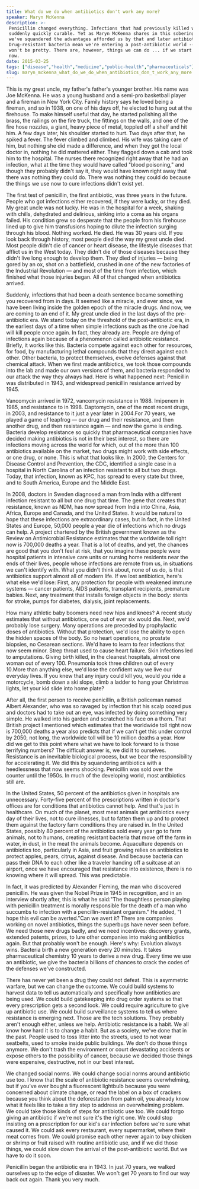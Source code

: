 ```yaml
---
title: What do we do when antibiotics don't work any more?
speaker: Maryn McKenna
description: >-
 Penicillin changed everything. Infections that had previously killed were
 suddenly quickly curable. Yet as Maryn McKenna shares in this sobering talk,
 we've squandered the advantages afforded us by that and later antibiotics.
 Drug-resistant bacteria mean we're entering a post-antibiotic world -- and it
 won't be pretty. There are, however, things we can do ... if we start right
 now.
date: 2015-03-25
tags: ["disease","health","medicine","public-health","pharmaceuticals"]
slug: maryn_mckenna_what_do_we_do_when_antibiotics_don_t_work_any_more
---
```


This is my great uncle, my father's father's younger brother. His name was Joe McKenna. He
was a young husband and a semi-pro basketball player and a fireman in New York City.
Family history says he loved being a fireman, and so in 1938, on one of his days off, he
elected to hang out at the firehouse. To make himself useful that day, he started
polishing all the brass, the railings on the fire truck, the fittings on the walls, and
one of the fire hose nozzles, a giant, heavy piece of metal, toppled off a shelf and hit
him. A few days later, his shoulder started to hurt. Two days after that, he spiked a
fever. The fever climbed and climbed. His wife was taking care of him, but nothing she did
made a difference, and when they got the local doctor in, nothing he did mattered
either. They flagged down a cab and took him to the hospital. The nurses there recognized
right away that he had an infection, what at the time they would have called "blood
poisoning," and though they probably didn't say it, they would have known right away that
there was nothing they could do. There was nothing they could do because the things we use
now to cure infections didn't exist yet.

The first test of penicillin, the first antibiotic, was three years in the future. People
who got infections either recovered, if they were lucky, or they died. My great uncle was
not lucky. He was in the hospital for a week, shaking with chills, dehydrated and
delirious, sinking into a coma as his organs failed. His condition grew so desperate that
the people from his firehouse lined up to give him transfusions hoping to dilute the
infection surging through his blood. Nothing worked. He died. He was 30 years old. If you
look back through history, most people died the way my great uncle died. Most people
didn't die of cancer or heart disease, the lifestyle diseases that afflict us in the West
today. They didn't die of those diseases because they didn't live long enough to develop
them. They died of injuries — being gored by an ox, shot on a battlefield, crushed in one
of the new factories of the Industrial Revolution — and most of the time from infection,
which finished what those injuries began. All of that changed when antibiotics
arrived.

Suddenly, infections that had been a death sentence became something you recovered from in
days. It seemed like a miracle, and ever since, we have been living inside the golden
epoch of the miracle drugs. And now, we are coming to an end of it. My great uncle died in
the last days of the pre-antibiotic era. We stand today on the threshold of the
post-antibiotic era, in the earliest days of a time when simple infections such as the one
Joe had will kill people once again. In fact, they already are. People are dying of
infections again because of a phenomenon called antibiotic resistance. Briefly, it works
like this. Bacteria compete against each other for resources, for food, by manufacturing
lethal compounds that they direct against each other. Other bacteria, to protect
themselves, evolve defenses against that chemical attack. When we first made antibiotics,
we took those compounds into the lab and made our own versions of them, and bacteria
responded to our attack the way they always had. Here is what happened next: Penicillin was
distributed in 1943, and widespread penicillin resistance arrived by 1945.

Vancomycin arrived in 1972, vancomycin resistance in 1988. Imipenem in 1985, and
resistance to in 1998. Daptomycin, one of the most recent drugs, in 2003, and resistance
to it just a year later in 2004.For 70 years, we played a game of leapfrog — our drug and
their resistance, and then another drug, and then resistance again — and now the game is
ending. Bacteria develop resistance so quickly that pharmaceutical companies have decided
making antibiotics is not in their best interest, so there are infections moving across
the world for which, out of the more than 100 antibiotics available on the market, two
drugs might work with side effects, or one drug, or none. This is what that looks like. In
2000, the Centers for Disease Control and Prevention, the CDC, identified a single case in
a hospital in North Carolina of an infection resistant to all but two drugs. Today, that
infection, known as KPC, has spread to every state but three, and to South America, Europe
and the Middle East.

In 2008, doctors in Sweden diagnosed a man from India with a different infection resistant
to all but one drug that time. The gene that creates that resistance, known as NDM, has
now spread from India into China, Asia, Africa, Europe and Canada, and the United
States. It would be natural to hope that these infections are extraordinary cases, but in
fact, in the United States and Europe, 50,000 people a year die of infections which no
drugs can help. A project chartered by the British government known as the Review on
Antimicrobial Resistance estimates that the worldwide toll right now is 700,000 deaths a
year. That is a lot of deaths, and yet, the chances are good that you don't feel at risk,
that you imagine these people were hospital patients in intensive care units or nursing
home residents near the ends of their lives, people whose infections are remote from us,
in situations we can't identify with. What you didn't think about, none of us do, is that
antibiotics support almost all of modern life. If we lost antibiotics, here's what else
we'd lose: First, any protection for people with weakened immune systems — cancer
patients, AIDS patients, transplant recipients, premature babies. Next, any treatment that
installs foreign objects in the body: stents for stroke, pumps for diabetes, dialysis,
joint replacements.

How many athletic baby boomers need new hips and knees? A recent study estimates that
without antibiotics, one out of ever six would die. Next, we'd probably lose surgery. Many
operations are preceded by prophylactic doses of antibiotics. Without that protection,
we'd lose the ability to open the hidden spaces of the body. So no heart operations, no
prostate biopsies, no Cesarean sections. We'd have to learn to fear infections that now
seem minor. Strep throat used to cause heart failure. Skin infections led to amputations.
Giving birth killed, in the cleanest hospitals, almost one woman out of every 100.
Pneumonia took three children out of every 10.More than anything else, we'd lose the
confident way we live our everyday lives. If you knew that any injury could kill you,
would you ride a motorcycle, bomb down a ski slope, climb a ladder to hang your Christmas
lights, let your kid slide into home plate?

After all, the first person to receive penicillin, a British policeman named Albert
Alexander, who was so ravaged by infection that his scalp oozed pus and doctors had to
take out an eye, was infected by doing something very simple. He walked into his garden
and scratched his face on a thorn. That British project I mentioned which estimates that
the worldwide toll right now is 700,000 deaths a year also predicts that if we can't get
this under control by 2050, not long, the worldwide toll will be 10 million deaths a
year. How did we get to this point where what we have to look forward to is those
terrifying numbers? The difficult answer is, we did it to ourselves. Resistance is an
inevitable biological process, but we bear the responsibility for accelerating it. We did
this by squandering antibiotics with a heedlessness that now seems shocking. Penicillin
was sold over the counter until the 1950s. In much of the developing world, most
antibiotics still are.

In the United States, 50 percent of the antibiotics given in hospitals are unnecessary.
Forty-five percent of the prescriptions written in doctor's offices are for conditions
that antibiotics cannot help. And that's just in healthcare. On much of the planet, most
meat animals get antibiotics every day of their lives, not to cure illnesses, but to
fatten them up and to protect them against the factory farm conditions they are raised in.
In the United States, possibly 80 percent of the antibiotics sold every year go to farm
animals, not to humans, creating resistant bacteria that move off the farm in water, in
dust, in the meat the animals become. Aquaculture depends on antibiotics too, particularly
in Asia, and fruit growing relies on antibiotics to protect apples, pears, citrus, against
disease. And because bacteria can pass their DNA to each other like a traveler handing off
a suitcase at an airport, once we have encouraged that resistance into existence, there is
no knowing where it will spread. This was predictable.

In fact, it was predicted by Alexander Fleming, the man who discovered penicillin. He was
given the Nobel Prize in 1945 in recognition, and in an interview shortly after, this is
what he said:"The thoughtless person playing with penicillin treatment is morally
responsible for the death of a man who succumbs to infection with a pencillin-resistant
organism." He added, "I hope this evil can be averted."Can we avert it? There are
companies working on novel antibiotics, things the superbugs have never seen before. We
need those new drugs badly, and we need incentives: discovery grants, extended patents,
prizes, to lure other companies into making antibiotics again. But that probably won't be
enough. Here's why: Evolution always wins. Bacteria birth a new generation every 20
minutes. It takes pharmaceutical chemistry 10 years to derive a new drug. Every time we
use an antibiotic, we give the bacteria billions of chances to crack the codes of the
defenses we've constructed.

There has never yet been a drug they could not defeat. This is asymmetric warfare, but we
can change the outcome. We could build systems to harvest data to tell us automatically
and specifically how antibiotics are being used. We could build gatekeeping into drug
order systems so that every prescription gets a second look. We could require agriculture
to give up antibiotic use. We could build surveillance systems to tell us where resistance
is emerging next. Those are the tech solutions. They probably aren't enough either, unless
we help. Antibiotic resistance is a habit. We all know how hard it is to change a habit.
But as a society, we've done that in the past. People used to toss litter into the
streets, used to not wear seatbelts, used to smoke inside public buildings. We don't do
those things anymore. We don't trash the environment or court devastating accidents or
expose others to the possibility of cancer, because we decided those things were
expensive, destructive, not in our best interest.

We changed social norms. We could change social norms around antibiotic use too. I know
that the scale of antibiotic resistance seems overwhelming, but if you've ever bought a
fluorescent lightbulb because you were concerned about climate change, or read the label
on a box of crackers because you think about the deforestation from palm oil, you already
know what it feels like to take a tiny step to address an overwhelming problem. We could
take those kinds of steps for antibiotic use too. We could forgo giving an antibiotic if
we're not sure it's the right one. We could stop insisting on a prescription for our kid's
ear infection before we're sure what caused it. We could ask every restaurant, every
supermarket, where their meat comes from. We could promise each other never again to buy
chicken or shrimp or fruit raised with routine antibiotic use, and if we did those things,
we could slow down the arrival of the post-antibiotic world. But we have to do it
soon.

Penicillin began the antibiotic era in 1943. In just 70 years, we walked ourselves up to
the edge of disaster. We won't get 70 years to find our way back out again. Thank you very
much.

<!--
ad_duration=3.33
event="TED2015"
external_start_time=0
has_talk_citation=1
intro_duration=11.82
is_subtitle_required="False"
is_talk_featured="True"
language="en"
language_swap="False"
native_language="en"
number_of_related_talks=6
number_of_speakers=1
number_of_subtitled_videos=33
number_of_tags=5
number_of_talk_download_languages=34
number_of_talk_more_resources=1
number_of_talk_recommendations=1
number_of_talks_take_actions=0
post_ad_duration=0.83
published_timestamp="2015-06-25 14:53:28"
recording_date="2015-03-25"
speaker_description="Public health journalist"
speaker_is_published=1
speaker_name="Maryn McKenna"
speaker_what_others_say="Why is curbing antibiotic use so critical? Read Maryn McKenna."
talk_name="What do we do when antibiotics don't work any more?"
talk_recommendations_blurb="Explore more resources on the crisis of antibiotic resistance."
talks_tags=["disease","health","medicine","public-health","pharmaceuticals"]
talks_take_action=[]
url_audio="https://download.ted.com/talks/MarynMcKenna_2015.mp3?apikey=acme-roadrunner"
url_photo_speaker="https://pe.tedcdn.com/images/ted/16231c05c7cb2420ee86cede5f7e64aad8927c01_254x191.jpg"
url_photo_talk="https://pe.tedcdn.com/images/ted/ea09f8ab1a3f70d0cb3199683a32acbc7e45faa7_2880x1620.jpg"
url_webpage="https://www.ted.com/talks/maryn_mckenna_what_do_we_do_when_antibiotics_don_t_work_any_more"
video_type_name="TED Stage Talk"
-->